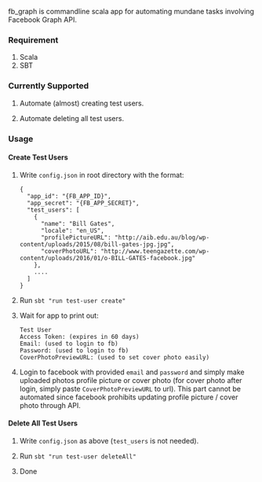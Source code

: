 fb_graph is commandline scala app for automating mundane tasks involving Facebook Graph API.

### Requirement
1. Scala
2. SBT

### Currently Supported
1. Automate (almost) creating test users. 

2. Automate deleting all test users.

### Usage

#### Create Test Users
1. Write `config.json` in root directory with the format:
    ```
    {
      "app_id": "{FB_APP_ID}",
      "app_secret": "{FB_APP_SECRET}",
      "test_users": [
        {
          "name": "Bill Gates",
          "locale": "en_US",
          "profilePictureURL": "http://aib.edu.au/blog/wp-content/uploads/2015/08/bill-gates-jpg.jpg",
          "coverPhotoURL": "http://www.teengazette.com/wp-content/uploads/2016/01/o-BILL-GATES-facebook.jpg"
        },
        ....
      ]
    }
    ```

2. Run `sbt "run test-user create"`

3. Wait for app to print out:
    ```
    Test User
    Access Token: (expires in 60 days)
    Email: (used to login to fb)
    Password: (used to login to fb)
    CoverPhotoPreviewURL: (used to set cover photo easily)
    ```

4. Login to facebook with provided `email` and `password` and simply make uploaded photos profile picture or cover photo (for cover photo after login, simply paste `CoverPhotoPreviewURL` to url).
This part cannot be automated since facebook prohibits updating profile picture / cover photo through API.


#### Delete All Test Users
1. Write `config.json` as above (`test_users` is not needed).

2. Run `sbt "run test-user deleteAll"`

3. Done